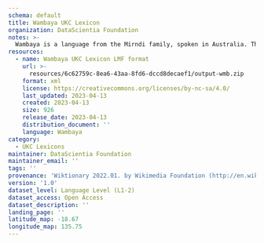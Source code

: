```yaml
---
schema: default
title: Wambaya UKC Lexicon
organization: DataScientia Foundation
notes: >-
  Wambaya is a language from the Mirndi family, spoken in Australia. The UKC Lexicon of Wambaya is represented as a lexico-semantic network. It consists of words, word senses, synsets, as well as sense-level and synset-level relationships.
resources:
  - name: Wambaya UKC Lexicon LMF format
    url: >-
      resources/6c62759c-8ea6-43aa-8fd6-dccd8decaef1/output-wmb.zip
    format: xml
    license: https://creativecommons.org/licenses/by-nc-sa/4.0/
    last_updated: 2023-04-13
    created: 2023-04-13
    size: 926
    release_date: 2023-04-13
    distribution_document: ''
    language: Wambaya
category:
  - UKC Lexicons
maintainer: DataScientia Foundation
maintainer_email: ''
tags: ''
provenance: 'Wiktionary 2022.01. by Wikimedia Foundation (http://en.wiktionary.org); Princeton WordNet 2.1 by Princeton University (https://wordnet.princeton.edu)'
version: '1.0'
dataset_level: Language Level (L1-2)
dataset_access: Open Access
dataset_description: ''
landing_page: ''
latitude_map: -18.67
longitude_map: 135.75
---
```

